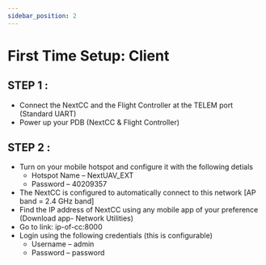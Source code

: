```yaml
---
sidebar_position: 2
---
```


# First Time Setup: Client

## STEP 1 :

- Connect the NextCC and the Flight Controller at the TELEM port (Standard UART)
- Power up your PDB (NextCC & Flight Controller)

## STEP 2 :

- Turn on your mobile hotspot and configure it with the following detials
    - Hotspot Name – NextUAV\_EXT
    - Password – 40209357
- The NextCC is configured to automatically connect to this network [AP band = 2.4 GHz band]
- Find the IP address of NextCC using any mobile app of your preference (Download app- Network Utilities)
- Go to link: ip-of-cc:8000
- Login using the following credentials (this is configurable)
    - Username – admin
    - Password – password